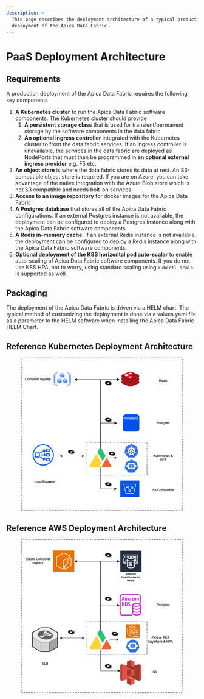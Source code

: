 ```yaml
---
description: >-
  This page describes the deployment architecture of a typical production
  deployment of the Apica Data Fabric.
---
```


# PaaS Deployment Architecture

## Requirements

A production deployment of the Apica Data Fabric requires the following key components



1. **A Kubernetes cluster** to run the Apica Data Fabric software components. The Kubernetes cluster should provide&#x20;
   1. **A persistent storage class** that is used for transient/permanent storage by the software components in the data fabric
   2. **An optional ingress controller** integrated with the Kubernetes cluster to front the data fabric services. If an ingress controller is unavailable, the services in the data fabric are deployed as NodePorts that must then be programmed in **an optional external ingress provider** e.g. F5 etc.
2. **An object store** is where the data fabric stores its data at rest. An S3-compatible object store is required. If you are on Azure, you can take advantage of the native integration with the Azure Blob store which is not S3 compatible and needs bolt-on services.&#x20;
3. **Access to an image repository** for docker images for the Apica Data Fabric.
4. **A Postgres database** that stores all of the Apica Data Fabric configurations. If an external Postgres instance is not available, the deployment can be configured to deploy a Postgres instance along with the Apica Data Fabric software components.
5. **A Redis in-memory cache**. If an external Redis instance is not available, the deployment can be configured to deploy a Redis instance along with the Apica Data Fabric software components.
6. **Optional deployment of the K8S horizontal pod auto-scalar** to enable auto-scaling of Apica Data Fabric software components. If you do not use K8S HPA, not to worry, using standard scaling using `kubectl scale` is supported as well.

## Packaging

The deployment of the Apica Data Fabric is driven via a HELM chart. The typical method of customizing the deployment is done via a values.yaml file as a parameter to the HELM software when installing the Apica Data Fabric HELM Chart.&#x20;

## Reference Kubernetes Deployment Architecture

<figure><img src="../.gitbook/assets/Architecture.drawio(1).png" alt=""><figcaption></figcaption></figure>

## Reference AWS Deployment Architecture

<figure><img src="../.gitbook/assets/Architecture-S3.drawio.png" alt=""><figcaption></figcaption></figure>

&#x20;
